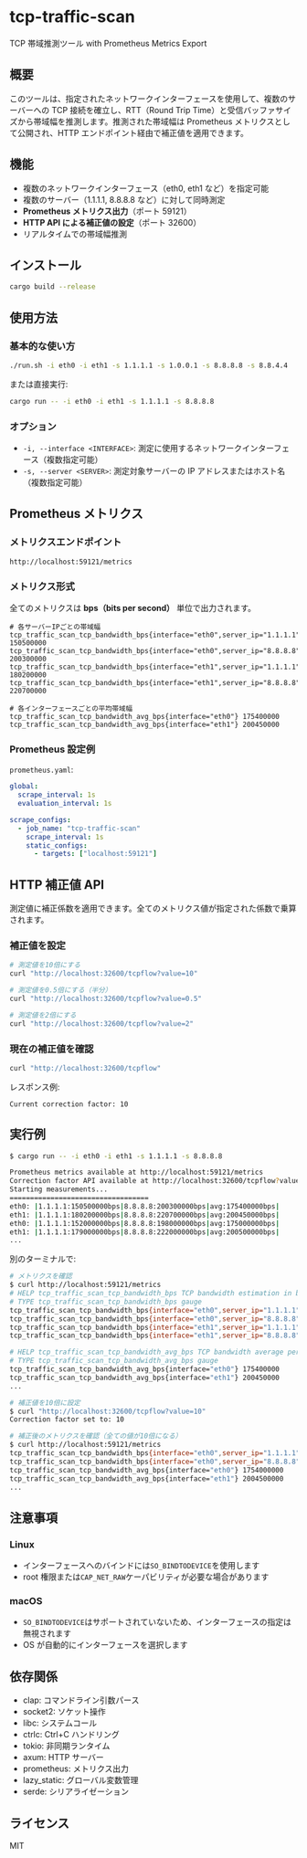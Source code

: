 # tcp-traffic-scan

TCP 帯域推測ツール with Prometheus Metrics Export

## 概要

このツールは、指定されたネットワークインターフェースを使用して、複数のサーバーへの TCP 接続を確立し、RTT（Round Trip Time）と受信バッファサイズから帯域幅を推測します。推測された帯域幅は Prometheus メトリクスとして公開され、HTTP エンドポイント経由で補正値を適用できます。

## 機能

- 複数のネットワークインターフェース（eth0, eth1 など）を指定可能
- 複数のサーバー（1.1.1.1, 8.8.8.8 など）に対して同時測定
- **Prometheus メトリクス出力**（ポート 59121）
- **HTTP API による補正値の設定**（ポート 32600）
- リアルタイムでの帯域幅推測

## インストール

```bash
cargo build --release
```

## 使用方法

### 基本的な使い方

```bash
./run.sh -i eth0 -i eth1 -s 1.1.1.1 -s 1.0.0.1 -s 8.8.8.8 -s 8.8.4.4
```

または直接実行:

```bash
cargo run -- -i eth0 -i eth1 -s 1.1.1.1 -s 8.8.8.8
```

### オプション

- `-i, --interface <INTERFACE>`: 測定に使用するネットワークインターフェース（複数指定可能）
- `-s, --server <SERVER>`: 測定対象サーバーの IP アドレスまたはホスト名（複数指定可能）

## Prometheus メトリクス

### メトリクスエンドポイント

```
http://localhost:59121/metrics
```

### メトリクス形式

全てのメトリクスは **bps（bits per second）** 単位で出力されます。

```
# 各サーバーIPごとの帯域幅
tcp_traffic_scan_tcp_bandwidth_bps{interface="eth0",server_ip="1.1.1.1"} 150500000
tcp_traffic_scan_tcp_bandwidth_bps{interface="eth0",server_ip="8.8.8.8"} 200300000
tcp_traffic_scan_tcp_bandwidth_bps{interface="eth1",server_ip="1.1.1.1"} 180200000
tcp_traffic_scan_tcp_bandwidth_bps{interface="eth1",server_ip="8.8.8.8"} 220700000

# 各インターフェースごとの平均帯域幅
tcp_traffic_scan_tcp_bandwidth_avg_bps{interface="eth0"} 175400000
tcp_traffic_scan_tcp_bandwidth_avg_bps{interface="eth1"} 200450000
```

### Prometheus 設定例

`prometheus.yaml`:

```yaml
global:
  scrape_interval: 1s
  evaluation_interval: 1s

scrape_configs:
  - job_name: "tcp-traffic-scan"
    scrape_interval: 1s
    static_configs:
      - targets: ["localhost:59121"]
```

## HTTP 補正値 API

測定値に補正係数を適用できます。全てのメトリクス値が指定された係数で乗算されます。

### 補正値を設定

```bash
# 測定値を10倍にする
curl "http://localhost:32600/tcpflow?value=10"

# 測定値を0.5倍にする（半分）
curl "http://localhost:32600/tcpflow?value=0.5"

# 測定値を2倍にする
curl "http://localhost:32600/tcpflow?value=2"
```

### 現在の補正値を確認

```bash
curl "http://localhost:32600/tcpflow"
```

レスポンス例:

```
Current correction factor: 10
```

## 実行例

```bash
$ cargo run -- -i eth0 -i eth1 -s 1.1.1.1 -s 8.8.8.8

Prometheus metrics available at http://localhost:59121/metrics
Correction factor API available at http://localhost:32600/tcpflow?value=<factor>
Starting measurements...
==================================
eth0: |1.1.1.1:150500000bps|8.8.8.8:200300000bps|avg:175400000bps|
eth1: |1.1.1.1:180200000bps|8.8.8.8:220700000bps|avg:200450000bps|
eth0: |1.1.1.1:152000000bps|8.8.8.8:198000000bps|avg:175000000bps|
eth1: |1.1.1.1:179000000bps|8.8.8.8:222000000bps|avg:200500000bps|
...
```

別のターミナルで:

```bash
# メトリクスを確認
$ curl http://localhost:59121/metrics
# HELP tcp_traffic_scan_tcp_bandwidth_bps TCP bandwidth estimation in bps
# TYPE tcp_traffic_scan_tcp_bandwidth_bps gauge
tcp_traffic_scan_tcp_bandwidth_bps{interface="eth0",server_ip="1.1.1.1"} 150500000
tcp_traffic_scan_tcp_bandwidth_bps{interface="eth0",server_ip="8.8.8.8"} 200300000
tcp_traffic_scan_tcp_bandwidth_bps{interface="eth1",server_ip="1.1.1.1"} 180200000
tcp_traffic_scan_tcp_bandwidth_bps{interface="eth1",server_ip="8.8.8.8"} 220700000

# HELP tcp_traffic_scan_tcp_bandwidth_avg_bps TCP bandwidth average per interface in bps
# TYPE tcp_traffic_scan_tcp_bandwidth_avg_bps gauge
tcp_traffic_scan_tcp_bandwidth_avg_bps{interface="eth0"} 175400000
tcp_traffic_scan_tcp_bandwidth_avg_bps{interface="eth1"} 200450000
...

# 補正値を10倍に設定
$ curl "http://localhost:32600/tcpflow?value=10"
Correction factor set to: 10

# 補正後のメトリクスを確認（全ての値が10倍になる）
$ curl http://localhost:59121/metrics
tcp_traffic_scan_tcp_bandwidth_bps{interface="eth0",server_ip="1.1.1.1"} 1505000000
tcp_traffic_scan_tcp_bandwidth_bps{interface="eth0",server_ip="8.8.8.8"} 2003000000
tcp_traffic_scan_tcp_bandwidth_avg_bps{interface="eth0"} 1754000000
tcp_traffic_scan_tcp_bandwidth_avg_bps{interface="eth1"} 2004500000
...
```

## 注意事項

### Linux

- インターフェースへのバインドには`SO_BINDTODEVICE`を使用します
- root 権限または`CAP_NET_RAW`ケーパビリティが必要な場合があります

### macOS

- `SO_BINDTODEVICE`はサポートされていないため、インターフェースの指定は無視されます
- OS が自動的にインターフェースを選択します

## 依存関係

- clap: コマンドライン引数パース
- socket2: ソケット操作
- libc: システムコール
- ctrlc: Ctrl+C ハンドリング
- tokio: 非同期ランタイム
- axum: HTTP サーバー
- prometheus: メトリクス出力
- lazy_static: グローバル変数管理
- serde: シリアライゼーション

## ライセンス

MIT
